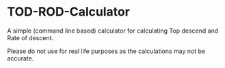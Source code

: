 # TOD-ROD-Calculator
A simple (command line based) calculator for calculating Top descend and Rate of descent.

Please do not use for real life purposes as the calculations may not be accurate.
